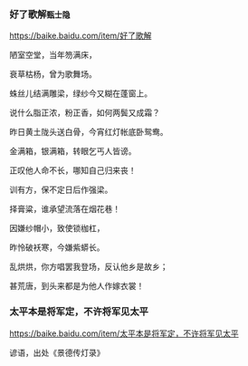 ### 好了歌解`甄士隐`
https://baike.baidu.com/item/好了歌解

陋室空堂，当年笏满床，

衰草枯杨，曾为歌舞场。

蛛丝儿结满雕梁，绿纱今又糊在蓬窗上。

说什么脂正浓，粉正香，如何两鬓又成霜？

昨日黄土陇头送白骨，今宵红灯帐底卧鸳鸯。

金满箱，银满箱，转眼乞丐人皆谤。

正叹他人命不长，哪知自己归来丧！

训有方，保不定日后作强梁。

择膏粱，谁承望流落在烟花巷！

因嫌纱帽小，致使锁枷杠，

昨怜破袄寒，今嫌紫蟒长。

乱烘烘，你方唱罢我登场，反认他乡是故乡；

甚荒唐，到头来都是为他人作嫁衣裳！
### 太平本是将军定，不许将军见太平
https://baike.baidu.com/item/太平本是将军定，不许将军见太平

谚语，出处《景德传灯录》
